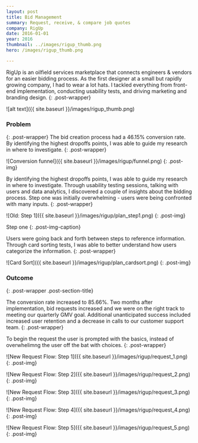 ```yaml
---
layout: post
title: Bid Management
summary: Request, receive, & compare job quotes
company: RigUp
date: 2016-01-01
year: 2016
thumbnail: ../images/rigup_thumb.png
hero: /images/rigup_thumb.png

---
```

RigUp is an oilfield services marketplace that connects engineers & vendors for an easier bidding process. As the first designer at a small but rapidly growing company, I had to wear a lot hats. I tackled everything from front-end implementation, conducting usability tests, and driving marketing and branding design.
{: .post-wrapper}

![alt text]({{ site.baseurl }}/images/rigup_thumb.png)


### Problem
{: .post-wrapper}
The bid creation process had a 46.15% conversion rate. By identifying the highest dropoffs points, I was able to guide my research in where to investigate. 
{: .post-wrapper}

![Conversion funnel]({{ site.baseurl }}/images/rigup/funnel.png)
{: .post-img}

By identifying the highest dropoffs points, I was able to guide my research in where to investigate. Through usability testing sessions, talking with users and data analytics, I discovered a couple of insights about the bidding process. Step one was initially overwhelming - users were being confronted with many inputs.
{: .post-wrapper}

![Old: Step 1]({{ site.baseurl }}/images/rigup/plan_step1.png)
{: .post-img}

Step one
{: .post-img-caption}

Users were going back and forth between steps to reference information.
Through card sorting tests, I was able to better understand how users categorize the information.
{: .post-wrapper}

![Card Sort]({{ site.baseurl }}/images/rigup/plan_cardsort.png)
{: .post-img}


### Outcome
{: .post-wrapper .post-section-title}

The conversion rate increased to 85.66%. Two months after implementation, bid requests increased and we were on the right track to meeting our quarterly GMV goal. Additional unanticipated success included increased user retention and a decrease in calls to our customer support team.
{: .post-wrapper}

To begin the request the user is prompted with the basics, instead of overwhelimng the user off the bat with choices.
{: .post-wrapper}

![New Request Flow: Step 1]({{ site.baseurl }}/images/rigup/request_1.png)
{: .post-img}

![New Request Flow: Step 2]({{ site.baseurl }}/images/rigup/request_2.png)
{: .post-img}

![New Request Flow: Step 3]({{ site.baseurl }}/images/rigup/request_3.png)
{: .post-img}

![New Request Flow: Step 4]({{ site.baseurl }}/images/rigup/request_4.png)
{: .post-img}

![New Request Flow: Step 5]({{ site.baseurl }}/images/rigup/request_5.png)
{: .post-img}
